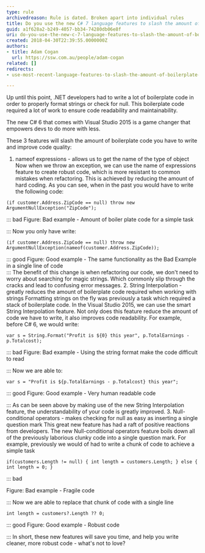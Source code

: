 ```yaml
---
type: rule
archivedreason: Rule is dated. Broken apart into individual rules
title: Do you use the new C# 7 language features to slash the amount of boilerplate code you write?
guid: a1f628a2-b249-4057-bb34-74280db06e8f
uri: do-you-use-the-new-c-7-language-features-to-slash-the-amount-of-boilerplate-code-you-write
created: 2018-04-30T22:39:55.0000000Z
authors:
- title: Adam Cogan
  url: https://ssw.com.au/people/adam-cogan
related: []
redirects:
- use-most-recent-language-features-to-slash-the-amount-of-boilerplate-code-you-write

---
```


Up until this point, .NET developers had to write a lot of boilerplate code in order to properly format strings or check for null. This boilerplate code required a lot of work to ensure code readability and maintainability.

The new C# 6 that comes with Visual Studio 2015 is a game changer that empowers devs to do more with less.

These 3 features will slash the amount of boilerplate code you have to write and improve code quality:


<!--endintro-->

1. nameof expressions - allows us to get the name of the type of object    Now when we throw an exception, we can use the name of expressions feature to create robust code, which is more resistant to common mistakes when refactoring. This is achieved by reducing the amount of hard coding.
    As you can see, when in the past you would have to write the following code:



```
(if customer.Address.ZipCode == null) throw new ArgumentNullException("ZipCode");
```



::: bad
Figure: Bad example - Amount of boiler plate code for a simple task  

:::
    Now you only have write:



```
(if customer.Address.ZipCode == null) throw new ArgumentNullException(nameof(customer.Address.ZipCode));
```



::: good
Figure: Good example - The same functionality as the Bad Example in a single line of code  
:::
 The benefit of this change is when refactoring our code, we don't need to worry about searching for magic strings. Which commonly slip through the cracks and lead to confusing error messages.
2. String Interpolation - greatly reduces the amount of boilerplate code required when working with strings
    Formatting strings on the fly was previously a task which required a stack of boilerplate code. In the Visual Studio 2015, we can use the smart String Interpolation feature. Not only does this feature reduce the amount of code we have to write, it also improves code readability.
    For example, before C# 6, we would write:



```
var s = String.Format("Profit is ${0} this year", p.TotalEarnings - p.Totalcost);
```



::: bad
Figure: Bad example - Using the string format make the code difficult to read

:::
    Now we are able to:



```
var s = "Profit is ${p.TotalEarnings - p.Totalcost} this year";
```



::: good
Figure: Good example - Very human readable code

:::
    As can be seen above by making use of the new String Interpolation feature, the understandability of your code is greatly improved.
3. Null-conditional operators - makes checking for null as easy as inserting a single question mark    This great new feature has had a raft of positive reactions from developers. The new Null-conditional operators feature boils down all of the previously laborious clunky code into a single question mark.
    For example, previously we would of had to write a chunk of code to achieve a simple task



```
if(customers.Length != null) { int length = customers.Length; } else { int length = 0; }
```



::: bad

Figure: Bad example - Fragile code

:::
    Now we are able to replace that chunk of code with a single line



```
int length = customers?.Length ?? 0;
```



::: good
Figure: Good example - Robust code 

:::
    In short, these new features will save you time, and help you write cleaner, more robust code - what's not to love?
